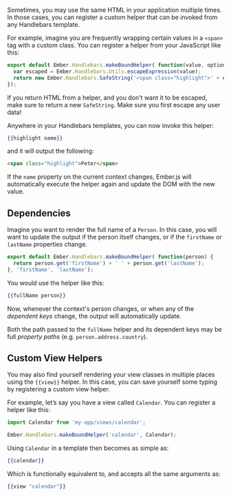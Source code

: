 Sometimes, you may use the same HTML in your application multiple times. In those cases, you can register a custom helper that can be invoked from any Handlebars template.

For example, imagine you are frequently wrapping certain values in a `<span>` tag with a custom class. You can register a helper from your JavaScript like this:

```app/helpers/highlight.js
export default Ember.Handlebars.makeBoundHelper( function(value, options) {
  var escaped = Ember.Handlebars.Utils.escapeExpression(value);
  return new Ember.Handlebars.SafeString('<span class="highlight">' + escaped + '</span>');
});
```

If you return HTML from a helper, and you don't want it to be escaped,
make sure to return a new `SafeString`. Make sure you first escape any
user data!

Anywhere in your Handlebars templates, you can now invoke this helper:

```handlebars
{{highlight name}}
```

and it will output the following:

```html
<span class="highlight">Peter</span>
```

If the `name` property on the current context changes, Ember.js will
automatically execute the helper again and update the DOM with the new
value.

## Dependencies

Imagine you want to render the full name of a `Person`. In this
case, you will want to update the output if the person itself changes,
or if the `firstName` or `lastName` properties change.

```app/helpers/full-name.js
export default Ember.Handlebars.makeBoundHelper( function(person) {
  return person.get('firstName') + ' ' + person.get('lastName');
}, 'firstName', 'lastName');
```

You would use the helper like this:

```handlebars
{{fullName person}}
```

Now, whenever the context's person changes, or when any of the
_dependent keys_ change, the output will automatically update.

Both the path passed to the `fullName` helper and its dependent keys may
be full _property paths_ (e.g. `person.address.country`).

## Custom View Helpers

You may also find yourself rendering your view classes in multiple
places using the `{{view}}` helper. In this case, you can save yourself
some typing by registering a custom view helper.

For example, let’s say you have a view called `Calendar`.
You can register a helper like this:

```javascript
import Calendar from 'my-app/views/calendar';

Ember.Handlebars.makeBoundHelper('calendar', Calendar);
```

Using `Calendar` in a template then becomes as simple as:

```handlebars
{{calendar}}
```

Which is functionally equivalent to, and accepts all the same
arguments as:

```handlebars
{{view "calendar"}}
```
